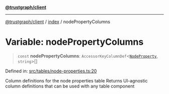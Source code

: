 [**@trustgraph/client**](../../README.md)

***

[@trustgraph/client](../../README.md) / [index](../README.md) / nodePropertyColumns

# Variable: nodePropertyColumns

> `const` **nodePropertyColumns**: `AccessorKeyColumnDef`\<[`NodeProperty`](../type-aliases/NodeProperty.md), `string`\>[]

Defined in: [src/tables/node-properties.ts:20](https://github.com/trustgraph-ai/trustgraph-ts-client/blob/dd779923b4eaffccd17ba61aaee70d2766e28e49/src/tables/node-properties.ts#L20)

Column definitions for the node properties table
Returns UI-agnostic column definitions that can be used with any table component
